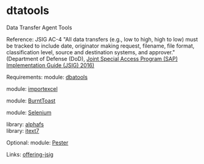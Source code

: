 # dtatools
Data Transfer Agent Tools

Reference: JSIG AC-4
"All data transfers (e.g., low to high, high to low) must be tracked to include date, originator 
making request, filename, file format, classification level, source and destination systems, 
and approver." (Department of Defense (DoD), [Joint Special Access Program (SAP) Implementation Guide (JSIG) 2016)](https://www.dcsa.mil/portals/91/documents/ctp/nao/JSIG_2016April11_Final_(53Rev4).pdf)

Requirements: 
  module:  [dbatools](https://github.com/dataplat/dbatools)
  
  module:  [importexcel](https://github.com/dfinke/ImportExcel)
  
  module:  [BurntToast](https://www.powershellgallery.com/packages/BurntToast/0.8.5)
  
  module:  [Selenium](https://www.powershellgallery.com/packages/Selenium/3.0.1)  
  
  library: [alphafs](http://alphafs.alphaleonis.com/)  
  library: [itext7](https://itextpdf.com/)
  
Optional:
  module: [Pester](https://github.com/pester/Pester)
  
Links:
  [offering-jsig](https://learn.microsoft.com/en-us/azure/compliance/offerings/offering-jsig)

